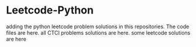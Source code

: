 # Leetcode-Python
adding the python leetcode problem solutions in this repositories. 
The code files are here.
all CTCI problems solutions are here.
some leetcode solutions are here






















































































































































































































































































































































































































































































































































































































































































































































































































































































